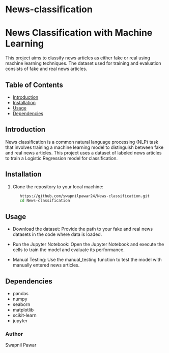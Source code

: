 # News-classification
# News Classification with Machine Learning

This project aims to classify news articles as either fake or real using machine learning techniques. The dataset used for training and evaluation consists of fake and real news articles.

## Table of Contents

- [Introduction](#introduction)
- [Installation](#installation)
- [Usage](#usage)
- [Dependencies](#dependencies)

## Introduction

News classification is a common natural language processing (NLP) task that involves training a machine learning model to distinguish between fake and real news articles. This project uses a dataset of labeled news articles to train a Logistic Regression model for classification.

## Installation

1. Clone the repository to your local machine:

   ```bash
      https://github.com/swapnilpawar24/News-classification.git
      cd News-classification

## Usage
- Download the dataset:
Provide the path to your fake and real news datasets in the code where data is loaded.

- Run the Jupyter Notebook:
Open the Jupyter Notebook and execute the cells to train the model and evaluate its performance.

- Manual Testing:
Use the manual_testing function to test the model with manually entered news articles.

## Dependencies
- pandas
- numpy
- seaborn
- matplotlib
- scikit-learn
- jupyter

### Author
Swapnil Pawar
